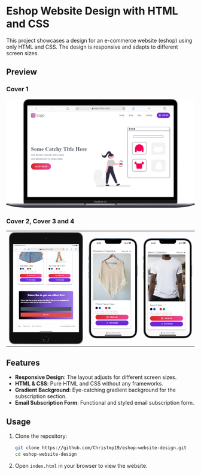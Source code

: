 # Eshop Website Design with HTML and CSS

This project showcases a design for an e-commerce website (eshop) using only HTML and CSS. The design is responsive and adapts to different screen sizes.

## Preview

### Cover 1
![Cover 1](/img/cover1.png)

### Cover 2, Cover 3 and 4
<table align="center">
  <tr>
    <td align="center">
      <img src="/img/cover2.png?raw=true" alt="Cover 2" width="300">
    </td>
    <td align="center">
      <img src="/img/cover3.png?raw=true" alt="Cover 3" width="200">
    </td>
    <td align="center">
      <img src="/img/cover4.png?raw=true" alt="Cover 4" width="200">
    </td>
  </tr>
</table>

## Features

- **Responsive Design**: The layout adjusts for different screen sizes.
- **HTML & CSS**: Pure HTML and CSS without any frameworks.
- **Gradient Background**: Eye-catching gradient background for the subscription section.
- **Email Subscription Form**: Functional and styled email subscription form.

## Usage

1. Clone the repository:

    ```bash
    git clone https://github.com/Christmp19/eshop-website-design.git
    cd eshop-website-design
    ```

2. Open `index.html` in your browser to view the website.

